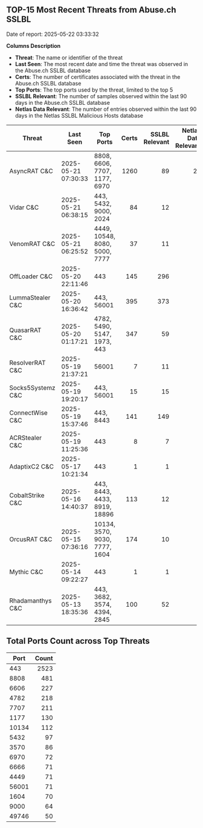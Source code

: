 ## TOP-15 Most Recent Threats from Abuse.ch SSLBL
Date of report: 2025-05-22 03:33:32

**Columns Description**
- **Threat**: The name or identifier of the threat
- **Last Seen**: The most recent date and time the threat was observed in the Abuse.ch SSLBL database
- **Certs**: The number of certificates associated with the threat in the Abuse.ch SSLBL database
- **Top Ports**: The top ports used by the threat, limited to the top 5
- **SSLBL Relevant**: The number of samples observed within the last 90 days in the Abuse.ch SSLBL database
- **Netlas Data Relevant**: The number of entries observed within the last 90 days in the Netlas SSLBL Malicious Hosts database



| Threat                     | Last Seen           | Top Ports          | Certs        | SSLBL Relevant   | Netlas Data Relevant  |
|----------------------------|---------------------|--------------------|-------------:|-----------------:|----------------------:|
| AsyncRAT C&C               | 2025-05-21 07:30:33 | 8808, 6606, 7707, 1177, 6970 | 1260 | 89 | 25 |
| Vidar C&C                  | 2025-05-21 06:38:15 | 443, 5432, 9000, 2024 | 84 | 12 | 6 |
| VenomRAT C&C               | 2025-05-21 06:25:52 | 4449, 10548, 8080, 5000, 7777 | 37 | 11 | 3 |
| OffLoader C&C              | 2025-05-20 22:11:46 | 443 | 145 | 296 | 0 |
| LummaStealer C&C           | 2025-05-20 16:36:42 | 443, 56001 | 395 | 373 | 0 |
| QuasarRAT C&C              | 2025-05-20 01:17:21 | 4782, 5490, 5147, 1973, 443 | 347 | 59 | 2 |
| ResolverRAT C&C            | 2025-05-19 21:37:21 | 56001 | 7 | 11 | 0 |
| Socks5Systemz C&C          | 2025-05-19 19:20:17 | 443, 56001 | 15 | 15 | 8 |
| ConnectWise C&C            | 2025-05-19 15:37:46 | 443, 8443 | 141 | 149 | 6 |
| ACRStealer C&C             | 2025-05-19 11:25:36 | 443 | 8 | 7 | 0 |
| AdaptixC2 C&C              | 2025-05-17 10:21:34 | 443 | 1 | 1 | 1 |
| CobaltStrike C&C           | 2025-05-16 14:40:37 | 443, 8443, 4433, 8919, 18896 | 113 | 12 | 6 |
| OrcusRAT C&C               | 2025-05-15 07:36:16 | 10134, 3570, 9030, 7777, 1604 | 174 | 10 | 0 |
| Mythic C&C                 | 2025-05-14 09:22:27 | 443 | 1 | 1 | 0 |
| Rhadamanthys C&C           | 2025-05-13 18:35:36 | 443, 3682, 3574, 4394, 2845 | 100 | 52 | 6 |

## Total Ports Count across Top Threats
| Port       | Count      |
|------------|-----------:|
| 443 | 2523 |
| 8808 | 481 |
| 6606 | 227 |
| 4782 | 218 |
| 7707 | 211 |
| 1177 | 130 |
| 10134 | 112 |
| 5432 | 97 |
| 3570 | 86 |
| 6970 | 72 |
| 6666 | 71 |
| 4449 | 71 |
| 56001 | 71 |
| 1604 | 70 |
| 9000 | 64 |
| 49746 | 50 |